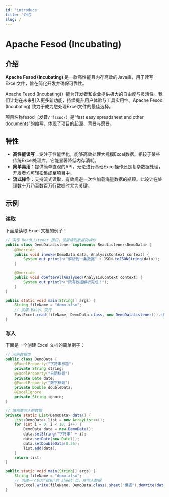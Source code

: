 ```yaml
---
id: 'introduce'
title: '介绍'
slug: /
---
```


# Apache Fesod (Incubating)

## 介绍

**Apache Fesod (Incubating)** 是一款高性能且内存高效的Java库，用于读写Excel文件，旨在简化开发并确保可靠性。

Apache Fesod (Incubating)）能为开发者和企业提供极大的自由度与灵活性。我们计划在未来引入更多新功能，持续提升用户体验与工具实用性。Apache Fesod (Incubating) 致力于成为您处理Excel文件的最佳选择。

项目名称fesod（发音`/ˈfɛsɒd/`）是“fast easy spreadsheet and other documents”的缩写，体现了项目的起源、背景与愿景。

## 特性

- **高性能读写**：专注于性能优化，能够高效处理大规模Excel数据。相较于某些传统Excel处理库，它能显著降低内存消耗。
- **简单易用**：提供简单直观的API，无论进行基础Excel操作还是复杂数据处理，开发者均可轻松集成至项目中。
- **流式操作**：支持流式读取，有效规避一次性加载海量数据的瓶颈。此设计在处理数十万乃至数百万行数据时尤为关键。

## 示例

### 读取

下面是读取 Excel 文档的例子：

```java
// 实现 ReadListener 接口，设置读取数据的操作
public class DemoDataListener implements ReadListener<DemoData> {
    @Override
    public void invoke(DemoData data, AnalysisContext context) {
        System.out.println("解析到一条数据" + JSON.toJSONString(data));
    }

    @Override
    public void doAfterAllAnalysed(AnalysisContext context) {
        System.out.println("所有数据解析完成！");
    }
}

public static void main(String[] args) {
    String fileName = "demo.xlsx";
    // 读取 Excel 文件
    FastExcel.read(fileName, DemoData.class, new DemoDataListener()).sheet().doRead();
}
```

### 写入

下面是一个创建 Excel 文档的简单例子：

```java
// 示例数据类
public class DemoData {
    @ExcelProperty("字符串标题")
    private String string;
    @ExcelProperty("日期标题")
    private Date date;
    @ExcelProperty("数字标题")
    private Double doubleData;
    @ExcelIgnore
    private String ignore;
}

// 填充要写入的数据
private static List<DemoData> data() {
    List<DemoData> list = new ArrayList<>();
    for (int i = 0; i < 10; i++) {
        DemoData data = new DemoData();
        data.setString("字符串" + i);
        data.setDate(new Date());
        data.setDoubleData(0.56);
        list.add(data);
    }
    return list;
}

public static void main(String[] args) {
    String fileName = "demo.xlsx";
    // 创建一个名为“模板”的 sheet 页，并写入数据
    FastExcel.write(fileName, DemoData.class).sheet("模板").doWrite(data());
}
```
